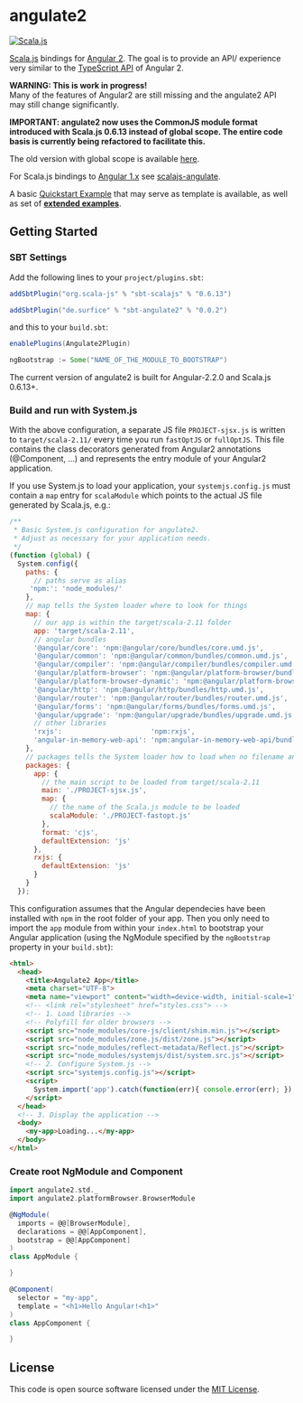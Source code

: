 angulate2
===========
[![Scala.js](https://www.scala-js.org/assets/badges/scalajs-0.6.13.svg)](https://www.scala-js.org)
<!--[![Build Status](https://travis-ci.org/jokade/angulate2.svg?branch=master)](https://travis-ci.org/jokade/angulate2)-->

[Scala.js](http://www.scala-js.org/) bindings for [Angular 2](http://www.angular.io). The goal is to provide an API/ experience very similar to the [TypeScript API](https://angular.io/docs/ts/latest/guide/cheatsheet.html) of Angular 2.

**WARNING: This is work in progress!**  
Many of the features of Angular2 are still missing and the angulate2 API may still change significantly.

**IMPORTANT: angulate2 now uses the CommonJS module format introduced with Scala.js 0.6.13 instead of global scope.
  The entire code basis is currently being refactored to facilitate this.**

The old version with global scope is available [here](https://github.com/jokade/angulate2/tree/v0.1-global).

For Scala.js bindings to [Angular 1.x](https://angularjs.org) see [scalajs-angulate](https://github.com/jokade/scalajs-angulate).

A basic [Quickstart Example](https://github.com/jokade/angulate2-quickstart) that may serve as template is available, as well as set of **[extended examples](https://github.com/jokade/angulate2-examples)**.


Getting Started
---------------
### SBT Settings
Add the following lines to your `project/plugins.sbt`:
```scala
addSbtPlugin("org.scala-js" % "sbt-scalajs" % "0.6.13")

addSbtPlugin("de.surfice" % "sbt-angulate2" % "0.0.2")
```
and this to your `build.sbt`:
```scala
enablePlugins(Angulate2Plugin)

ngBootstrap := Some("NAME_OF_THE_MODULE_TO_BOOTSTRAP")
```
The current version of angulate2 is built for Angular-2.2.0 and Scala.js 0.6.13+.

### Build and run with System.js
With the above configuration, a separate JS file `PROJECT-sjsx.js` is written to `target/scala-2.11/` every time you run `fastOptJS` or `fullOptJS`. This file contains the class decorators generated from Angular2 annotations (@Component, ...) and represents the entry module of your Angular2 application.

If you use System.js to load your application, your `systemjs.config.js` must contain a `map` entry for `scalaModule` which points to the actual JS file generated by Scala.js, e.g.:
```javascript
/**
 * Basic System.js configuration for angulate2.
 * Adjust as necessary for your application needs.
 */
(function (global) {
  System.config({
    paths: {
      // paths serve as alias
     'npm:': 'node_modules/'
    },
    // map tells the System loader where to look for things
    map: {
      // our app is within the target/scala-2.11 folder
      app: 'target/scala-2.11',
      // angular bundles
      '@angular/core': 'npm:@angular/core/bundles/core.umd.js',
      '@angular/common': 'npm:@angular/common/bundles/common.umd.js',
      '@angular/compiler': 'npm:@angular/compiler/bundles/compiler.umd.js',
      '@angular/platform-browser': 'npm:@angular/platform-browser/bundles/platform-browser.umd.js',
      '@angular/platform-browser-dynamic': 'npm:@angular/platform-browser-dynamic/bundles/platform-browser-dynamic.umd.js',
      '@angular/http': 'npm:@angular/http/bundles/http.umd.js',
      '@angular/router': 'npm:@angular/router/bundles/router.umd.js',
      '@angular/forms': 'npm:@angular/forms/bundles/forms.umd.js',
      '@angular/upgrade': 'npm:@angular/upgrade/bundles/upgrade.umd.js',
      // other libraries
      'rxjs':                      'npm:rxjs',
      'angular-in-memory-web-api': 'npm:angular-in-memory-web-api/bundles/in-memory-web-api.umd.js'
    },
    // packages tells the System loader how to load when no filename and/or no extension
    packages: {
      app: {
        // the main script to be loaded from target/scala-2.11
        main: './PROJECT-sjsx.js',
        map: {
          // the name of the Scala.js module to be loaded
          scalaModule: './PROJECT-fastopt.js'
        },
        format: 'cjs',
        defaultExtension: 'js'
      },
      rxjs: {
        defaultExtension: 'js'
      }
    }
  });
```
This configuration assumes that the Angular dependecies have been installed with `npm` in the root folder of your app.
Then you only need to import the `app` module from within your `index.html` to bootstrap your Angular application (using the NgModule specified by the `ngBootstrap` property in your `build.sbt`):
```html
<html>
  <head>
    <title>Angulate2 App</title>
    <meta charset="UTF-8">
    <meta name="viewport" content="width=device-width, initial-scale=1">
    <!-- <link rel="stylesheet" href="styles.css"> -->
    <!-- 1. Load libraries -->
    <!-- Polyfill for older browsers -->
    <script src="node_modules/core-js/client/shim.min.js"></script>
    <script src="node_modules/zone.js/dist/zone.js"></script>
    <script src="node_modules/reflect-metadata/Reflect.js"></script>
    <script src="node_modules/systemjs/dist/system.src.js"></script>
    <!-- 2. Configure System.js -->
    <script src="systemjs.config.js"></script>
    <script>
      System.import('app').catch(function(err){ console.error(err); });
    </script>
  </head>
  <!-- 3. Display the application -->
  <body>
    <my-app>Loading...</my-app>
  </body>
</html>
``` 

### Create root NgModule and Component
```scala
import angulate2.std._
import angulate2.platformBrowser.BrowserModule

@NgModule(
  imports = @@[BrowserModule],
  declarations = @@[AppComponent],
  bootstrap = @@[AppComponent]
)
class AppModule {

}

@Component(
  selector = "my-app",
  template = "<h1>Hello Angular!<h1>"
)
class AppComponent {

}
``` 

License
-------
This code is open source software licensed under the [MIT License](http://opensource.org/licenses/MIT).
